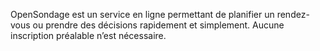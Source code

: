 OpenSondage est un service en ligne permettant de planifier un rendez-vous ou prendre des décisions rapidement et simplement. Aucune inscription préalable n’est nécessaire.